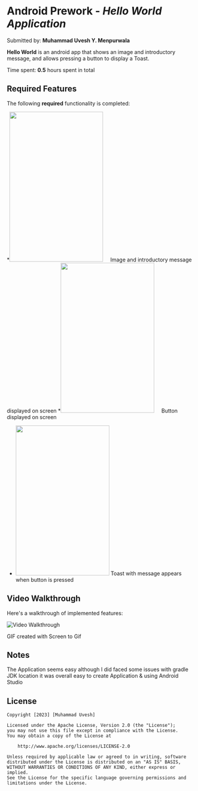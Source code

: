 # Android Prework - *Hello World Application*

Submitted by: **Muhammad Uvesh Y. Menpurwala**

**Hello World** is an android app that shows an image and introductory message, and allows pressing a button to display a Toast. 

Time spent: **0.5** hours spent in total

## Required Features

The following **required** functionality is completed:

*<img src="https://github.com/uveshm003/Java-Programs/blob/main/image.png" style=" width:250px ; height:400px "  >  &nbsp;&nbsp;&nbsp; Image and introductory message displayed on screen
*<img src="https://github.com/uveshm003/Java-Programs/blob/main/image.png" style=" width:250px ; height:400px "  > &nbsp;&nbsp; &nbsp;Button displayed on screen
* <img src="https://github.com/uveshm003/Java-Programs/blob/main/image2.png" style=" width:250px ; height:400px "  > Toast with message appears when button is pressed 


## Video Walkthrough

Here's a walkthrough of implemented features:

<img src='https://youtu.be/cz23ZTVEfhw' title='Video Walkthrough' width='' alt='Video Walkthrough' />

<!-- Replace this with whatever GIF tool you used! -->
GIF created with Screen to Gif 

## Notes

The Application seems easy although I did faced some issues with gradle JDK location it was overall easy to create Application & using Android Studio

## License

    Copyright [2023] [Muhammad Uvesh]

    Licensed under the Apache License, Version 2.0 (the "License");
    you may not use this file except in compliance with the License.
    You may obtain a copy of the License at

        http://www.apache.org/licenses/LICENSE-2.0

    Unless required by applicable law or agreed to in writing, software
    distributed under the License is distributed on an "AS IS" BASIS,
    WITHOUT WARRANTIES OR CONDITIONS OF ANY KIND, either express or implied.
    See the License for the specific language governing permissions and
    limitations under the License.
